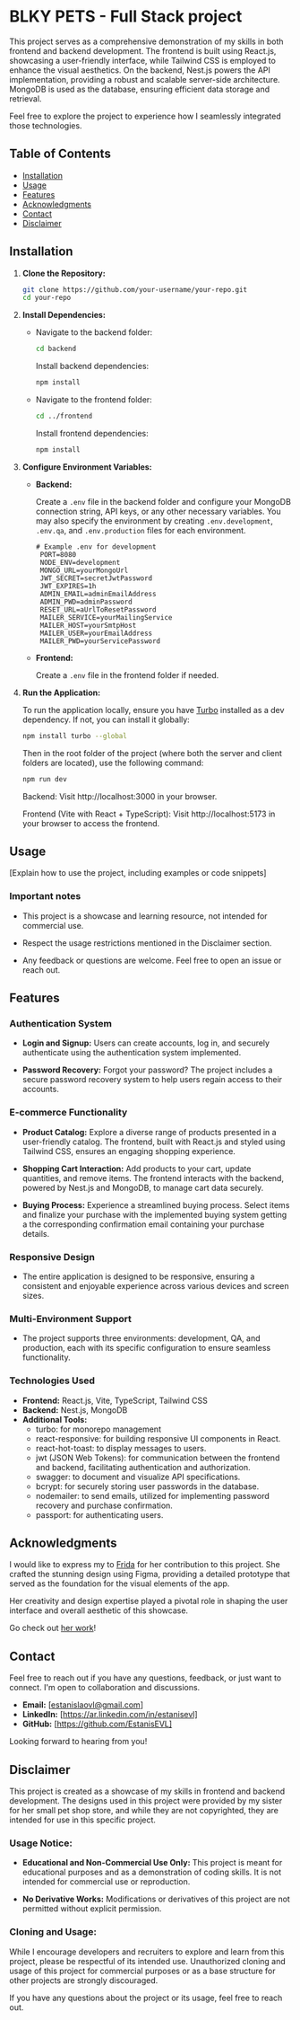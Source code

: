 # BLKY PETS - Full Stack project

This project serves as a comprehensive demonstration of my skills in both frontend and backend development. The frontend is built using React.js, showcasing a user-friendly interface, while Tailwind CSS is employed to enhance the visual aesthetics. On the backend, Nest.js powers the API implementation, providing a robust and scalable server-side architecture. MongoDB is used as the database, ensuring efficient data storage and retrieval.

Feel free to explore the project to experience how I seamlessly integrated those technologies.

## Table of Contents

- [Installation](#installation)
- [Usage](#usage)
- [Features](#features)
- [Acknowledgments](#acknowledgments)
- [Contact](#contact)
- [Disclaimer](#disclaimer)

## Installation

1.  **Clone the Repository:**

    ```bash
    git clone https://github.com/your-username/your-repo.git
    cd your-repo
    ```

2.  **Install Dependencies:**

    - Navigate to the backend folder:

      ```bash
      cd backend
      ```

      Install backend dependencies:

      ```bash
      npm install
      ```

    - Navigate to the frontend folder:

      ```bash
      cd ../frontend
      ```

      Install frontend dependencies:

      ```bash
      npm install
      ```

3.  **Configure Environment Variables:**

    - **Backend:**

      Create a `.env` file in the backend folder and configure your MongoDB connection string, API keys, or any other necessary variables. You may also specify the environment by creating `.env.development`, `.env.qa`, and `.env.production` files for each environment.

      ```plaintext
      # Example .env for development
       PORT=8080
       NODE_ENV=development
       MONGO_URL=yourMongoUrl
       JWT_SECRET=secretJwtPassword
       JWT_EXPIRES=1h
       ADMIN_EMAIL=adminEmailAddress
       ADMIN_PWD=adminPassword
       RESET_URL=aUrlToResetPassword
       MAILER_SERVICE=yourMailingService
       MAILER_HOST=yourSmtpHost
       MAILER_USER=yourEmailAddress
       MAILER_PWD=yourServicePassword
      ```

    - **Frontend:**

      Create a `.env` file in the frontend folder if needed.

4.  **Run the Application:**

    To run the application locally, ensure you have [Turbo](https://turbo.build/repo/docs) installed as a dev dependency. If not, you can install it globally:

    ```bash
    npm install turbo --global
    ```

    Then in the root folder of the project (where both the server and client folders are located), use the following command:

    ```bash
    npm run dev
    ```

    Backend: Visit http://localhost:3000 in your browser.

    Frontend (Vite with React + TypeScript): Visit http://localhost:5173 in your browser to access the frontend.

## Usage

[Explain how to use the project, including examples or code snippets]

### Important notes

- This project is a showcase and learning resource, not intended for commercial use.

- Respect the usage restrictions mentioned in the Disclaimer section.

- Any feedback or questions are welcome. Feel free to open an issue or reach out.

## Features

### Authentication System

- **Login and Signup:** Users can create accounts, log in, and securely authenticate using the authentication system implemented.

- **Password Recovery:** Forgot your password? The project includes a secure password recovery system to help users regain access to their accounts.

### E-commerce Functionality

- **Product Catalog:** Explore a diverse range of products presented in a user-friendly catalog. The frontend, built with React.js and styled using Tailwind CSS, ensures an engaging shopping experience.

- **Shopping Cart Interaction:** Add products to your cart, update quantities, and remove items. The frontend interacts with the backend, powered by Nest.js and MongoDB, to manage cart data securely.

- **Buying Process:** Experience a streamlined buying process. Select items and finalize your purchase with the implemented buying system getting a the corresponding confirmation email containing your purchase details.

### Responsive Design

- The entire application is designed to be responsive, ensuring a consistent and enjoyable experience across various devices and screen sizes.

### Multi-Environment Support

- The project supports three environments: development, QA, and production, each with its specific configuration to ensure seamless functionality.

### Technologies Used

- **Frontend:** React.js, Vite, TypeScript, Tailwind CSS
- **Backend:** Nest.js, MongoDB
- **Additional Tools:**
  - turbo: for monorepo management
  - react-responsive: for building responsive UI components in React.
  - react-hot-toast: to display messages to users.
  - jwt (JSON Web Tokens): for communication between the frontend and backend, facilitating authentication and authorization.
  - swagger: to document and visualize API specifications.
  - bcrypt: for securely storing user passwords in the database.
  - nodemailer: to send emails, utilized for implementing password recovery and purchase confirmation.
  - passport: for authenticating users.

## Acknowledgments

I would like to express my to [Frida](https://ar.linkedin.com/in/fridavlucius) for her contribution to this project. She crafted the stunning design using Figma, providing a detailed prototype that served as the foundation for the visual elements of the app.

Her creativity and design expertise played a pivotal role in shaping the user interface and overall aesthetic of this showcase.

Go check out [her work](https://www.behance.net/fridavlucius)!

## Contact

Feel free to reach out if you have any questions, feedback, or just want to connect. I'm open to collaboration and discussions.

- **Email:** [estanislaovl@gmail.com]
- **LinkedIn:** [https://ar.linkedin.com/in/estanisevl]
- **GitHub:** [https://github.com/EstanisEVL]

Looking forward to hearing from you!

## Disclaimer

This project is created as a showcase of my skills in frontend and backend development. The designs used in this project were provided by my sister for her small pet shop store, and while they are not copyrighted, they are intended for use in this specific project.

### Usage Notice:

- **Educational and Non-Commercial Use Only:** This project is meant for educational purposes and as a demonstration of coding skills. It is not intended for commercial use or reproduction.

- **No Derivative Works:** Modifications or derivatives of this project are not permitted without explicit permission.

### Cloning and Usage:

While I encourage developers and recruiters to explore and learn from this project, please be respectful of its intended use. Unauthorized cloning and usage of this project for commercial purposes or as a base structure for other projects are strongly discouraged.

If you have any questions about the project or its usage, feel free to reach out.
